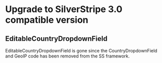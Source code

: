 # Upgrade to SilverStripe 3.0 compatible version

## EditableCountryDropdownField

EditableCountryDropdownField is gone since the CountryDropdownField and GeoIP code has been removed from the SS framework.

